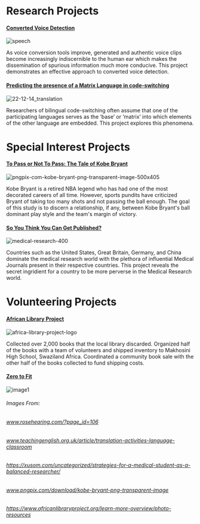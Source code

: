 # Research Projects 

#### [Converted Voice Detection](https://github.com/ciads-ut/converted-voice-detection)

![speech](https://user-images.githubusercontent.com/25602219/44940576-f63fc580-ad55-11e8-9e82-dc2dc5cdeed3.png)

As voice conversion tools improve, generated and authentic voice clips become increasingly indiscernible to the human ear which makes the dissemination of spurious information much more conducive. This project demonstrates an effective approach to converted voice detection. 

#### [Predicting the presence of a Matrix Language in code-switching](http://www.aclweb.org/anthology/W18-3208)

![22-12-14_translation](https://user-images.githubusercontent.com/25602219/44941208-ae716c00-ad5e-11e8-8ef0-e109fc3a6b86.jpg)

Researchers of bilingual code-switching often assume that one of the participating languages serves as the ‘base’ or ‘matrix’ into which elements of the other language are embedded. This project explores this phenomena.


# Special Interest Projects 
#### [To Pass or Not To Pass: The Tale of Kobe Bryant](https://github.com/v4lakers/kobe)

![pngpix-com-kobe-bryant-png-transparent-image-500x405](https://user-images.githubusercontent.com/25602219/44941161-c1d00780-ad5d-11e8-800d-1c36e3947ed2.png)

Kobe Bryant is a retired NBA legend who has had one of the most decorated careers of all time. However, sports pundits have criticized Bryant of taking too many shots and not passing the ball enough. The goal of this study is to discern a relationship, if any, between Kobe Bryant's ball dominant play style and the team's margin of victory. 

#### [So You Think You Can Get Published?](https://github.com/v4lakers/pubmed) 

![medical-research-400](https://user-images.githubusercontent.com/25602219/44941164-d3b1aa80-ad5d-11e8-877a-2ae1d3cc60fd.jpg)

Countries such as the United States, Great Britain, Germany, and China dominate the medical research world with the plethora of influential Medical Journals present in their respective countries. This project reveals the secret ingridient for a country to be more perverse in the Medical Research world.



# Volunteering Projects 
 
 #### [African Library Project](https://www.africanlibraryproject.org/book-drives/book-drives-in-action?alpdetail=398#.W4Scg5NKhaR) 

![africa-library-project-logo](https://user-images.githubusercontent.com/25602219/44951541-a3850d00-ae2c-11e8-8455-968cf2e9caf8.jpg)

Collected over 2,000 books that the local library discarded. Organized half of the books with a team of volunteers and shipped inventory to Makhosini High School, Swaziland Africa. Coordinated a community book sale with the other half of the books collected to fund shipping costs. 

#### [Zero to Fit](https://www.02fit.org/)
![image1](https://user-images.githubusercontent.com/25602219/44951520-248fd480-ae2c-11e8-959e-539752422d4f.jpg)


###### Images From: 
###### www.rosehearing.com/?page_id=106
###### www.teachingenglish.org.uk/article/translation-activities-language-classroom
###### https://xusom.com/uncategorized/strategies-for-a-medical-student-as-a-balanced-researcher/
###### www.pngpix.com/download/kobe-bryant-png-transparent-image
###### https://www.africanlibraryproject.org/learn-more-overview/photo-resources
